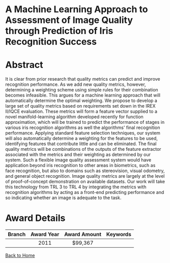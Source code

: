 
A Machine Learning Approach to Assessment of Image Quality through Prediction of Iris Recognition Success
=========================================================================================================

# Abstract


It is clear from prior research that quality metrics can predict and improve recognition performance. As we add new quality metrics, however,
determining a weighting scheme using simple rules for their combination becomes infeasible. This argues for a machine learning approach that will
automatically determine the optimal weighting. We propose to develop a large set of quality metrics based on requirements set down in the IREX
II/IQCE evaluation. These metrics will form a feature vector supplied to a novel manifold-learning algorithm developed recently for function
approximation, which will be trained to predict the performance of stages in various iris recognition algorithms as well the algorithms' final recognition
performance. Applying standard feature selection techniques, our system will also automatically determine a weighting for the features to be used,
identifying features that contribute little and can be eliminated. The final quality metrics will be combinations of the outputs of the feature extractor
associated with the metrics and their weighting as determined by our system. Such a flexible image quality assessment system would have application
beyond iris recognition to other areas in biometrics, such as face recognition, but also to domains such as stereovision, visual odometry, and general
object recognition. Image quality metrics are largely at the level of proof-of-concept demonstration on available datasets. Our work will take this
technology from TRL 3 to TRL 4 by integrating the metrics with recognition algorithms by acting as a front-end predicting performance and so
indicating whether an image is adequate to the task.  

# Award Details

|Branch|Award Year|Award Amount|Keywords|
| :---: | :---: | :---: | :---: |
||2011|$99,367||
  
  


[Back to Home](https://github.com/chrischow/dod_sbir_awards/CC/#1230)